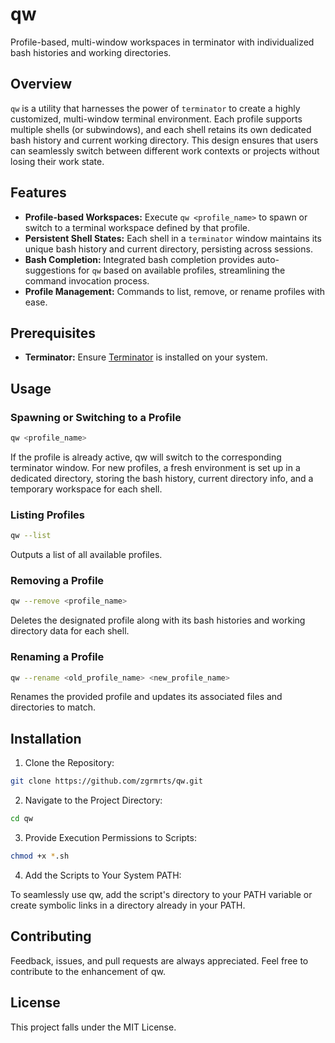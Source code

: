 # qw

Profile-based, multi-window workspaces in terminator with individualized bash histories and working directories.

## Overview

`qw` is a utility that harnesses the power of `terminator` to create a highly customized, multi-window terminal environment. Each profile supports multiple shells (or subwindows), and each shell retains its own dedicated bash history and current working directory. This design ensures that users can seamlessly switch between different work contexts or projects without losing their work state.

## Features

- **Profile-based Workspaces:** Execute `qw <profile_name>` to spawn or switch to a terminal workspace defined by that profile.
- **Persistent Shell States:** Each shell in a `terminator` window maintains its unique bash history and current directory, persisting across sessions.
- **Bash Completion:** Integrated bash completion provides auto-suggestions for `qw` based on available profiles, streamlining the command invocation process.
- **Profile Management:** Commands to list, remove, or rename profiles with ease.

## Prerequisites

- **Terminator:** Ensure [Terminator](https://gnome-terminator.org/) is installed on your system.

## Usage

### Spawning or Switching to a Profile

```bash
qw <profile_name>
```

If the profile is already active, qw will switch to the corresponding terminator window. For new profiles, a fresh environment is set up in a dedicated directory, storing the bash history, current directory info, and a temporary workspace for each shell.


### Listing Profiles

```bash
qw --list
```

Outputs a list of all available profiles.

### Removing a Profile
```bash
qw --remove <profile_name>
```

Deletes the designated profile along with its bash histories and working directory data for each shell.

### Renaming a Profile
```bash
qw --rename <old_profile_name> <new_profile_name>
```

Renames the provided profile and updates its associated files and directories to match.

## Installation

1. Clone the Repository:

```bash
git clone https://github.com/zgrmrts/qw.git
```

2. Navigate to the Project Directory:

```bash
cd qw
```

3. Provide Execution Permissions to Scripts:

```bash
chmod +x *.sh
```

4. Add the Scripts to Your System PATH:

To seamlessly use qw, add the script's directory to your PATH variable or create symbolic links in a directory already in your PATH.

## Contributing

Feedback, issues, and pull requests are always appreciated. Feel free to contribute to the enhancement of qw.

## License

This project falls under the MIT License.





